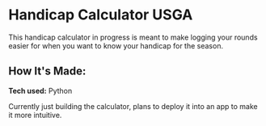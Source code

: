# Handicap Calculator USGA
This handicap calculator in progress is meant to make logging your rounds easier for when you want to know your handicap for the season. 

## How It's Made:

**Tech used:** Python

Currently just building the calculator, plans to deploy it into an app to make it more intuitive.
